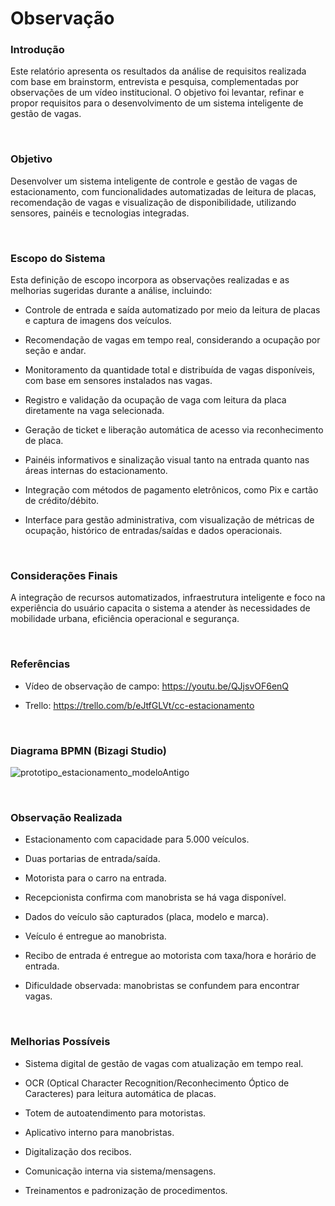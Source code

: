 # Observação

### Introdução
Este relatório apresenta os resultados da análise de requisitos realizada com base em brainstorm, entrevista e pesquisa, complementadas por observações de um vídeo institucional. O objetivo foi levantar, refinar e propor requisitos para o desenvolvimento de um sistema inteligente de gestão de vagas.

<br/>

### Objetivo
Desenvolver um sistema inteligente de controle e gestão de vagas de estacionamento, com funcionalidades automatizadas de leitura de placas, recomendação de vagas e visualização de disponibilidade, utilizando sensores, painéis e tecnologias integradas.

<br/>

### Escopo do Sistema
Esta definição de escopo incorpora as observações realizadas e as melhorias sugeridas durante a análise, incluindo:

- Controle de entrada e saída automatizado por meio da leitura de placas e captura de imagens dos veículos.

- Recomendação de vagas em tempo real, considerando a ocupação por seção e andar.

- Monitoramento da quantidade total e distribuída de vagas disponíveis, com base em sensores instalados nas vagas.

- Registro e validação da ocupação de vaga com leitura da placa diretamente na vaga selecionada.

- Geração de ticket e liberação automática de acesso via reconhecimento de placa.

- Painéis informativos e sinalização visual tanto na entrada quanto nas áreas internas do estacionamento.

- Integração com métodos de pagamento eletrônicos, como Pix e cartão de crédito/débito.

- Interface para gestão administrativa, com visualização de métricas de ocupação, histórico de entradas/saídas e dados operacionais.

<br/>

### Considerações Finais
A integração de recursos automatizados, infraestrutura inteligente e foco na experiência do usuário capacita o sistema a atender às necessidades de mobilidade urbana, eficiência operacional e segurança.

<br/>

### Referências
- Vídeo de observação de campo: https://youtu.be/QJjsvOF6enQ

- Trello: https://trello.com/b/eJtfGLVt/cc-estacionamento

<br/>

### Diagrama BPMN (Bizagi Studio)
![prototipo_estacionamento_modeloAntigo](https://github.com/user-attachments/assets/ddd8b103-f017-43d0-947a-215f7e0dd618)

<br/>

### Observação Realizada

- Estacionamento com capacidade para 5.000 veículos.

- Duas portarias de entrada/saída.
  
- Motorista para o carro na entrada.
  
- Recepcionista confirma com manobrista se há vaga disponível.
  
- Dados do veículo são capturados (placa, modelo e marca).
  
- Veículo é entregue ao manobrista.
  
- Recibo de entrada é entregue ao motorista com taxa/hora e horário de entrada.

- Dificuldade observada: manobristas se confundem para encontrar vagas.

<br/>

### Melhorias Possíveis

- Sistema digital de gestão de vagas com atualização em tempo real.
  
- OCR (Optical Character Recognition/Reconhecimento Óptico de Caracteres) para leitura automática de placas.
  
- Totem de autoatendimento para motoristas.
  
- Aplicativo interno para manobristas.
  
- Digitalização dos recibos.
  
- Comunicação interna via sistema/mensagens.
  
- Treinamentos e padronização de procedimentos.
